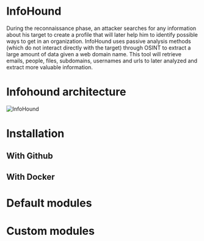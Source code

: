 # InfoHound
During the reconnaissance phase, an attacker searches for any information about his target to create a profile that will later help him to identify possible ways to get in an organization. InfoHound uses passive analysis methods (which do not interact directly with the target) through OSINT to extract a large amount of data given a web domain name. This tool will retrieve emails, people, files, subdomains, usernames and urls to later analyzed and extract more valuable information. 

# Infohound architecture
![InfoHound](https://github.com/xampla/InfoHound/blob/main/infohound_diagram.jpg)

# Installation

## With Github

## With Docker

# Default modules

# Custom modules


